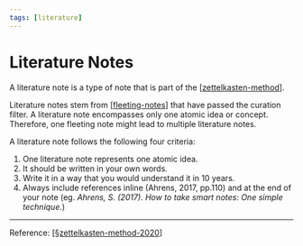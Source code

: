 ```yaml
---
tags: [literature]
---
```

# Literature Notes

A literature note is a type of note that is part of the [[zettelkasten-method]].

Literature notes stem from [[fleeting-notes]] that have passed the curation filter. A literature note encompasses only one atomic idea or concept. Therefore, one fleeting note might lead to multiple literature notes.

A literature note follows the following four criteria:
1. One literature note represents one atomic idea.
2. It should be written in your own words.
3. Write it in a way that you would understand it in 10 years.
4. Always include references inline (Ahrens, 2017, pp.110) and at the end of your note (eg. *Ahrens, S. (2017). How to take smart notes: One simple technique.*)

---
Reference: [[§zettelkasten-method-2020]]

[//begin]: # "Autogenerated link references for markdown compatibility"
[zettelkasten-method]: zettelkasten-method "Zettelkasten Method"
[fleeting-notes]: fleeting-notes "Fleeting Notes"
[§zettelkasten-method-2020]: §zettelkasten-method-2020 "Zettelkasten Method (2020)"
[//end]: # "Autogenerated link references"